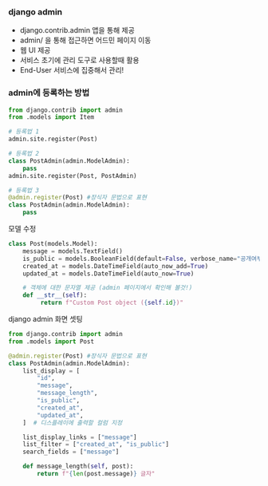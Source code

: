 ### django admin

* django.contrib.admin 앱을 통해 제공
* admin/ 을 통해 접근하면 어드민 페이지 이동
* 웹 UI 제공
* 서비스 초기에 관리 도구로 사용할때 활용
* End-User 서비스에 집중해서 관리!

### admin에 등록하는 방법

```python
from django.contrib import admin
from .models import Item

# 등록법 1
admin.site.register(Post)
```

```python
# 등록법 2
class PostAdmin(admin.ModelAdmin):
    pass
admin.site.register(Post, PostAdmin)
```

```python
# 등록법 3
@admin.register(Post) #장식자 문법으로 표현
class PostAdmin(admin.ModelAdmin):
    pass
```


모델 수정
```python
class Post(models.Model):
    message = models.TextField()
    is_public = models.BooleanField(default=False, verbose_name="공개여부")
    created_at = models.DateTimeField(auto_now_add=True)
    updated_at = models.DateTimeField(auto_now=True)

    # 객체에 대한 문자열 제공 (admin 페이지에서 확인해 볼것!)
    def __str__(self):
         return f"Custom Post object ({self.id})"
```

django admin 화면 셋팅
```python
from django.contrib import admin
from .models import Post

@admin.register(Post) #장식자 문법으로 표현
class PostAdmin(admin.ModelAdmin):
    list_display = [
        "id",
        "message",
        "message_length",
        "is_public",
        "created_at",
        "updated_at",
    ]  # 디스플레이에 출력할 컬럼 지정

    list_display_links = ["message"]
    list_filter = ["created_at", "is_public"]
    search_fields = ["message"]

    def message_length(self, post):
        return f"{len(post.message)} 글자"
```
